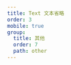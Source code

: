 ```yaml
---
title: Text 文本省略
order: 3
mobile: true
group:
  title: 其他
  order: 7
  path: other
---
```


<code src="../demo/Text.tsx"></code>
<API src="../src/Text.tsx"></API>
